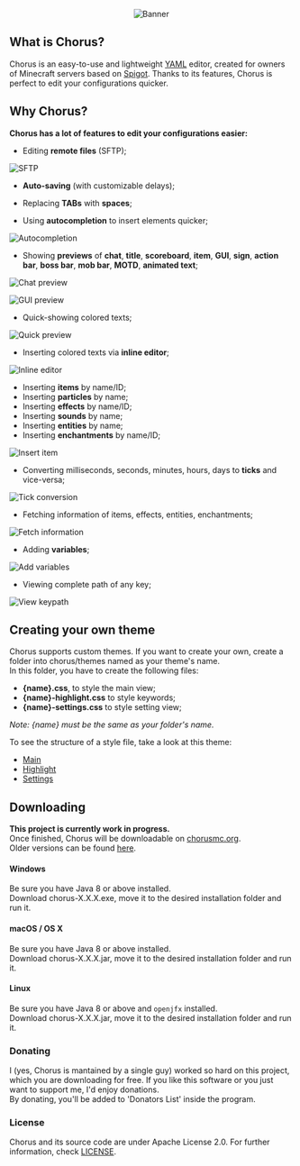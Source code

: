 <p align="center">
  <img src="https://i.imgur.com/4FyinoS.png" alt="Banner" />
</p>

## What is Chorus?
Chorus is an easy-to-use and lightweight [YAML](http://yaml.org/) editor, created for owners of Minecraft servers based on [Spigot](https://spigotmc.org).
Thanks to its features, Chorus is perfect to edit your configurations quicker. 

## Why Chorus?
**Chorus has a lot of features to edit your configurations easier:**   
   
   
* Editing **remote files** (SFTP);

![SFTP](https://i.imgur.com/VKvmhNi.png)
   
   
* **Auto-saving** (with customizable delays);
   
   
* Replacing **TABs** with **spaces**;
   
   
* Using **autocompletion** to insert elements quicker;
   
![Autocompletion](https://i.imgur.com/vKauqfs.png)
   
   
* Showing **previews** of **chat**, **title**, **scoreboard**, **item**, **GUI**, **sign**, **action bar**, **boss bar**, **mob bar**, **MOTD**, **animated text**;   
   
![Chat preview](https://i.imgur.com/Hnn2J7n.png)   

![GUI preview](https://i.imgur.com/ENLn206.png)   
   
* Quick-showing colored texts;   
    
![Quick preview](https://i.imgur.com/Za6T9cF.png)   
   
   
* Inserting colored texts via **inline editor**;  
    
![Inline editor](https://i.imgur.com/coRGKGt.png)   
   
   
* Inserting **items** by name/ID;
* Inserting **particles** by name;
* Inserting **effects** by name/ID;
* Inserting **sounds** by name;
* Inserting **entities** by name;
* Inserting **enchantments** by name/ID;   
   
![Insert item](https://i.imgur.com/TbRM1L9.png)   

   
* Converting milliseconds, seconds, minutes, hours, days to **ticks** and vice-versa;
      
![Tick conversion](https://i.imgur.com/o8pQhmJ.png)   

   
* Fetching information of items, effects, entities, enchantments;   
   
![Fetch information](https://i.imgur.com/ak2YgNI.png)   


* Adding **variables**;   
   
![Add variables](https://i.imgur.com/XT9xVOi.png)  
 
   
* Viewing complete path of any key;   
   
![View keypath](https://i.imgur.com/hVukn96.png)   

   

## Creating your own theme
Chorus supports custom themes. If you want to create your own, create a folder into chorus/themes named as your theme's name.   
In this folder, you have to create the following files:
* **{name}.css**, to style the main view;    
* **{name}-highlight.css** to style keywords;    
* **{name}-settings.css** to style setting view;    

_Note: {name} must be the same as your folder's name._

To see the structure of a style file, take a look at this theme:   
* [Main](https://github.com/iAmGio/chorus/blob/master/src/assets/styles/light.css)       
* [Highlight](https://github.com/iAmGio/chorus/blob/master/src/assets/styles/light-highlight.css)    
* [Settings](https://github.com/iAmGio/chorus/blob/master/src/assets/styles/light-settings.css)

## Downloading
**This project is currently work in progress.**  
Once finished, Chorus will be downloadable on [chorusmc.org](http://chorusmc.org).  
Older versions can be found [here](https://github.com/iAmGio/chorus/releases).

#### Windows
Be sure you have Java 8 or above installed.   
Download chorus-X.X.X.exe, move it to the desired installation folder and run it.  

#### macOS / OS X
Be sure you have Java 8 or above installed.  
Download chorus-X.X.X.jar, move it to the desired installation folder and run it.

#### Linux
Be sure you have Java 8 or above and `openjfx` installed.  
Download chorus-X.X.X.jar, move it to the desired installation folder and run it.  



### Donating
I (yes, Chorus is mantained by a single guy) worked so hard on this project, which you are downloading for free. If you like this software or you just want to support me, I'd enjoy donations.     
By donating, you'll be added to 'Donators List' inside the program.

### License
Chorus and its source code are under Apache License 2.0. For further information, check [LICENSE](https://github.com/iAmGio/chorus/blob/master/LICENSE).